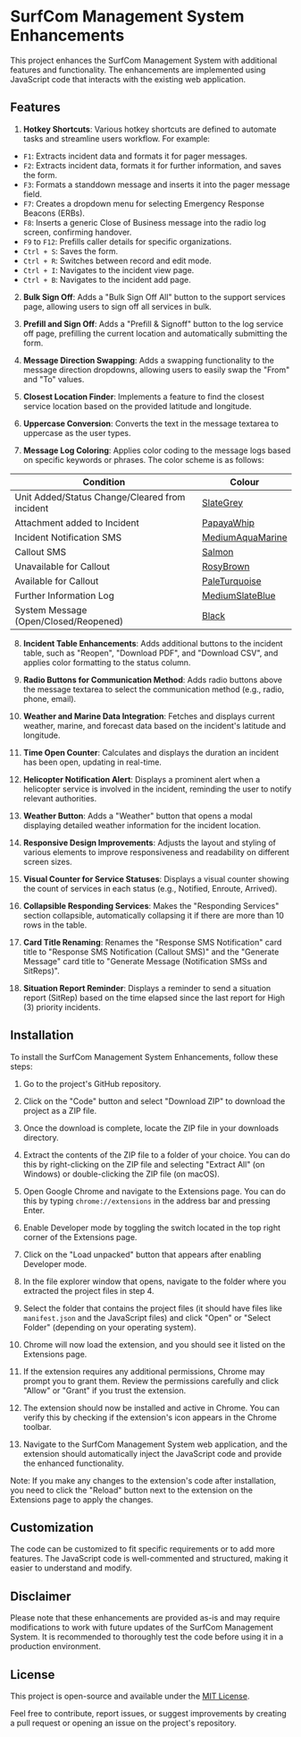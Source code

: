 # SurfCom Management System Enhancements

This project enhances the SurfCom Management System with additional features and functionality. The enhancements are implemented using JavaScript code that interacts with the existing web application.

## Features

1. **Hotkey Shortcuts**: Various hotkey shortcuts are defined to automate tasks and streamline users workflow. For example:
  - `F1`: Extracts incident data and formats it for pager messages.
  - `F2`: Extracts incident data, formats it for further information, and saves the form.
  - `F3`: Formats a standdown message and inserts it into the pager message field.
  - `F7`: Creates a dropdown menu for selecting Emergency Response Beacons (ERBs).
  - `F8`: Inserts a generic Close of Business message into the radio log screen, confirming handover.
  - `F9` to `F12`: Prefills caller details for specific organizations.
  - `Ctrl + S`: Saves the form.
  - `Ctrl + R`: Switches between record and edit mode.
  - `Ctrl + I`: Navigates to the incident view page.
  - `Ctrl + B`: Navigates to the incident add page.

2. **Bulk Sign Off**: Adds a "Bulk Sign Off All" button to the support services page, allowing users to sign off all services in bulk.

3. **Prefill and Sign Off**: Adds a "Prefill & Signoff" button to the log service off page, prefilling the current location and automatically submitting the form.

4. **Message Direction Swapping**: Adds a swapping functionality to the message direction dropdowns, allowing users to easily swap the "From" and "To" values.

5. **Closest Location Finder**: Implements a feature to find the closest service location based on the provided latitude and longitude.

6. **Uppercase Conversion**: Converts the text in the message textarea to uppercase as the user types.

7. **Message Log Coloring**: Applies color coding to the message logs based on specific keywords or phrases. The color scheme is as follows:

  | Condition                                        | Colour           |
  |--------------------------------------------------|------------------|
  | Unit Added/Status Change/Cleared from incident   | [SlateGrey](images/RespondingUnitModified.png)    |
  | Attachment added to Incident                     | [PapayaWhip](images/AttachmentAdded.png)     |
  | Incident Notification SMS                        | [MediumAquaMarine](images/NotificationSMS.png)|
  | Callout SMS                                      | [Salmon](images/CalloutSMS.png)   |
  | Unavailable for Callout                          | [RosyBrown](images/ECOTAvailable.png)    |
  | Available for Callout                            | [PaleTurquoise](images/ECOTUnavailable.png)  |
  | Further Information Log                          | [MediumSlateBlue](images/FurtherInformation.png) |
  | System Message (Open/Closed/Reopened)            | [Black](images/SystemMessage.png)  |

8. **Incident Table Enhancements**: Adds additional buttons to the incident table, such as "Reopen", "Download PDF", and "Download CSV", and applies color formatting to the status column.

9. **Radio Buttons for Communication Method**: Adds radio buttons above the message textarea to select the communication method (e.g., radio, phone, email).

10. **Weather and Marine Data Integration**: Fetches and displays current weather, marine, and forecast data based on the incident's latitude and longitude.

11. **Time Open Counter**: Calculates and displays the duration an incident has been open, updating in real-time.

12. **Helicopter Notification Alert**: Displays a prominent alert when a helicopter service is involved in the incident, reminding the user to notify relevant authorities.

13. **Weather Button**: Adds a "Weather" button that opens a modal displaying detailed weather information for the incident location.

14. **Responsive Design Improvements**: Adjusts the layout and styling of various elements to improve responsiveness and readability on different screen sizes.

15. **Visual Counter for Service Statuses**: Displays a visual counter showing the count of services in each status (e.g., Notified, Enroute, Arrived).

16. **Collapsible Responding Services**: Makes the "Responding Services" section collapsible, automatically collapsing it if there are more than 10 rows in the table.

17. **Card Title Renaming**: Renames the "Response SMS Notification" card title to "Response SMS Notification (Callout SMS)" and the "Generate Message" card title to "Generate Message (Notification SMSs and SitReps)".

18. **Situation Report Reminder**: Displays a reminder to send a situation report (SitRep) based on the time elapsed since the last report for High (3) priority incidents.

## Installation

To install the SurfCom Management System Enhancements, follow these steps:

1. Go to the project's GitHub repository.

2. Click on the "Code" button and select "Download ZIP" to download the project as a ZIP file.

3. Once the download is complete, locate the ZIP file in your downloads directory.

4. Extract the contents of the ZIP file to a folder of your choice. You can do this by right-clicking on the ZIP file and selecting "Extract All" (on Windows) or double-clicking the ZIP file (on macOS).

5. Open Google Chrome and navigate to the Extensions page. You can do this by typing `chrome://extensions` in the address bar and pressing Enter.

6. Enable Developer mode by toggling the switch located in the top right corner of the Extensions page.

7. Click on the "Load unpacked" button that appears after enabling Developer mode.

8. In the file explorer window that opens, navigate to the folder where you extracted the project files in step 4.

9. Select the folder that contains the project files (it should have files like `manifest.json` and the JavaScript files) and click "Open" or "Select Folder" (depending on your operating system).

10. Chrome will now load the extension, and you should see it listed on the Extensions page.

11. If the extension requires any additional permissions, Chrome may prompt you to grant them. Review the permissions carefully and click "Allow" or "Grant" if you trust the extension.

12. The extension should now be installed and active in Chrome. You can verify this by checking if the extension's icon appears in the Chrome toolbar.

13. Navigate to the SurfCom Management System web application, and the extension should automatically inject the JavaScript code and provide the enhanced functionality.

Note: If you make any changes to the extension's code after installation, you need to click the "Reload" button next to the extension on the Extensions page to apply the changes.

## Customization

The code can be customized to fit specific requirements or to add more features. The JavaScript code is well-commented and structured, making it easier to understand and modify.

## Disclaimer

Please note that these enhancements are provided as-is and may require modifications to work with future updates of the SurfCom Management System. It is recommended to thoroughly test the code before using it in a production environment.

## License

This project is open-source and available under the [MIT License](LICENSE).

Feel free to contribute, report issues, or suggest improvements by creating a pull request or opening an issue on the project's repository.
